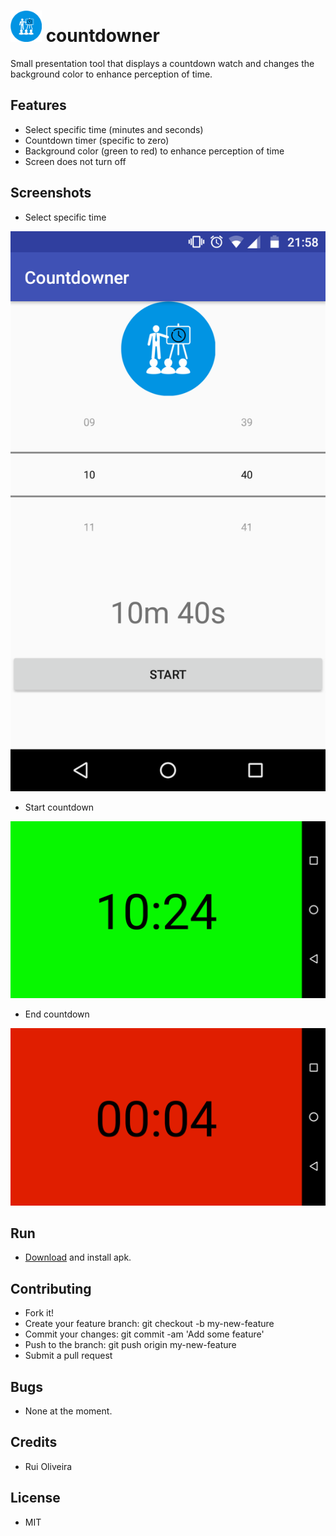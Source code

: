 # <img src="https://github.com/ruipoliveira/countdowner/blob/master/resources/logo-final.png" width="50"> countdowner

Small presentation tool that displays a countdown watch and changes the background color to enhance perception of time. 


## Features 

* Select specific time (minutes and seconds)
* Countdown timer (specific to zero)
* Background color (green to red) to enhance perception of time
* Screen does not turn off 

## Screenshots 


* Select specific time  

![Screen 1](https://github.com/ruipoliveira/countdowner/blob/master/resources/screen1.png)

* Start countdown

![Screen 3](https://github.com/ruipoliveira/countdowner/blob/master/resources/screen3.png)

* End countdown

![Screen 6](https://github.com/ruipoliveira/countdowner/blob/master/resources/screen6.png)


## Run 

* [Download](https://github.com/ruipoliveira/countdowner/raw/master/resources/countdowner.apk) and install apk. 

## Contributing

* Fork it!
* Create your feature branch: git checkout -b my-new-feature
* Commit your changes: git commit -am 'Add some feature'
* Push to the branch: git push origin my-new-feature
* Submit a pull request 


## Bugs

* None at the moment.

## Credits

* Rui Oliveira 


## License

* MIT 